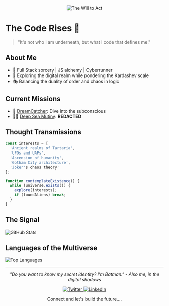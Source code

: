 <div align="center">
    <img src="https://s1.gifyu.com/images/SBDPd.gif" alt="The Will to Act">
</div>


# The Code Rises 🦇

> "It's not who I am underneath, but what I code that defines me."

## About Me

- 🚀 Full Stack sorcery | JS alchemy | Cyberrunner
- 🌌 Exploring the digital realm while pondering the Kardashev scale
- 🎭 Balancing the duality of order and chaos in logic

## Current Missions

- 🌙 [DreamCatcher](https://dreamcatcher-ai.vercel.app/): Dive into the subconscious
- 🏴‍☠️ [Deep Sea Mutiny](https://therealadil.com): **REDACTED**

## Thought Transmissions

```javascript
const interests = [
  'Ancient realms of Tartaria',
  'UFOs and UAPs',
  'Ascension of humanity',
  'Gotham City architecture',
  'Joker's chaos theory'
];

function contemplateExistence() {
  while (universe.exists()) {
    explore(interests);
    if (foundAliens) break;
  }
}
```

## The Signal

![GitHub Stats](https://github-readme-stats.vercel.app/api?username=therealadil&show_icons=true&theme=dark)

## Languages of the Multiverse

![Top Languages](https://github-readme-stats.vercel.app/api/top-langs/?username=therealadil&layout=compact&theme=dark)

---

<p align="center">
  <i>"Do you want to know my secret identity? I'm Batman." - Also me, in the digital shadows</i>
</p>

<p align="center">
  <a href="https://twitter.com/therealadil" target="_blank">
    <img src="https://img.shields.io/badge/Join_the_League-%231DA1F2.svg?&style=for-the-badge&logo=twitter&logoColor=white" alt="Twitter">
  </a>
  <a href="https://www.linkedin.com/in/therealadil/" target="_blank">
    <img src="https://img.shields.io/badge/Gotham_Network-%230077B5.svg?&style=for-the-badge&logo=linkedin&logoColor=white" alt="LinkedIn">
  </a>
</p>

<p align="center">
  Connect and let's build the future....
</p>
